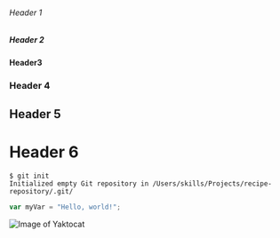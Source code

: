 ###### Header 1
##### Header 2
#### Header3
### Header 4
## Header 5
# Header 6

```
$ git init
Initialized empty Git repository in /Users/skills/Projects/recipe-repository/.git/
```

``` javascript
var myVar = "Hello, world!";
```




![Image of Yaktocat](https://octodex.github.com/images/yaktocat.png)
